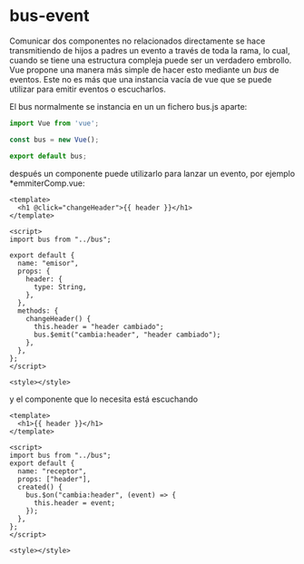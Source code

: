# bus-event

Comunicar dos componentes no relacionados directamente se hace transmitiendo de hijos a padres un evento a través de toda la rama, lo cual, cuando se tiene una estructura compleja puede ser un verdadero embrollo. Vue propone una manera más simple de hacer esto mediante un *bus* de eventos. Este no es más que una instancia vacía de vue que se puede utilizar para emitir eventos o escucharlos.

El bus normalmente se instancia en un un fichero bus.js aparte:

```javascript
import Vue from 'vue';

const bus = new Vue();

export default bus;
```

después un componente puede utilizarlo para lanzar un evento, por ejemplo *emmiterComp.vue:

```vue
<template>
  <h1 @click="changeHeader">{{ header }}</h1>
</template>

<script>
import bus from "../bus";

export default {
  name: "emisor",
  props: {
    header: {
      type: String,
    },
  },
  methods: {
    changeHeader() {
      this.header = "header cambiado";
      bus.$emit("cambia:header", "header cambiado");
    },
  },
};
</script>

<style></style>
```

y el componente que lo necesita está escuchando

```vue
<template>
  <h1>{{ header }}</h1>
</template>

<script>
import bus from "../bus";
export default {
  name: "receptor",
  props: ["header"],
  created() {
    bus.$on("cambia:header", (event) => {
      this.header = event;
    });
  },
};
</script>

<style></style>
```

